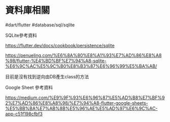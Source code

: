 # 資料庫相關

#dart/flutter #database/sql/sqlite

SQLite參考資料

https://flutter.dev/docs/cookbook/persistence/sqlite

https://penueling.com/%E6%8A%80%E8%A1%93%E7%AD%86%E8%A8%98/flutter-%E4%BD%BF%E7%94%A8-sqlite-%E6%9C%AC%E5%9C%B0%E8%B3%87%E6%96%99%E5%BA%AB/

目前是沒有找到逆向由DB產生class的方法



Google Sheet 參考資料

https://medium.com/%E9%9F%93%E6%96%87%E5%AD%B8%E7%BF%92%E7%AD%86%E8%A8%98/%E7%94%A8-flutter-google-sheets-%E5%BB%BA%E7%AB%8B%E5%96%AE%E5%AD%97%E6%9C%AC-app-c51f198cfbf3

